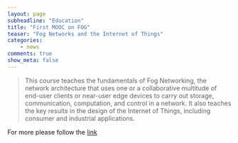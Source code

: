 ```yaml
---
layout: page
subheadline: "Education"
title: "First MOOC on FOG"
teaser: "Fog Networks and the Internet of Things"
categories:
    - news    
comments: true
show_meta: false
---
```


> This course teaches the fundamentals of Fog Networking, the network architecture that uses one or a collaborative multitude of end-user clients or near-user edge devices to carry out storage, communication, computation, and control in a network. It also teaches the key results in the design of the Internet of Things, including consumer and industrial applications.

For more please follow the [link](https://www.coursera.org/course/fog?sharebuttons_ref=fb)